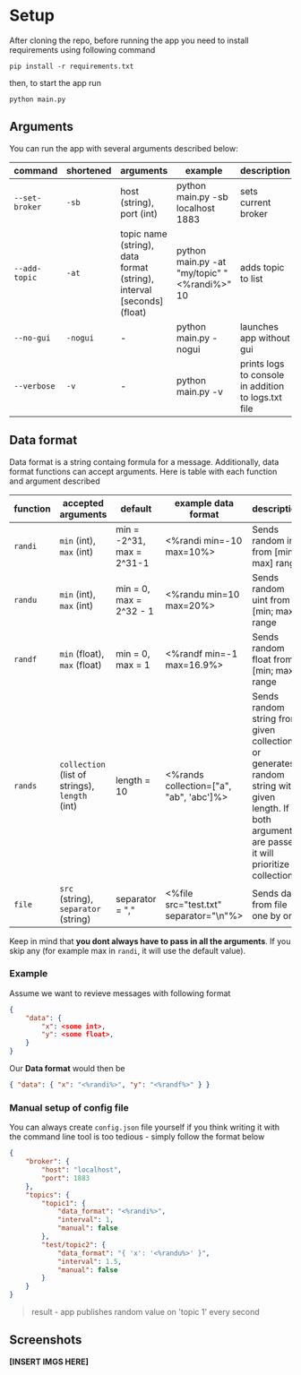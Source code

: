 # Setup
After cloning the repo, before running the app you need to install requirements using following command
```
pip install -r requirements.txt
```
then, to start the app run
```
python main.py
```

## Arguments
You can run the app with several arguments described below:

| command       | shortened | arguments                                                             | example                                      | description                                         |
| ------------- | --------- | --------------------------------------------------------------------- | -------------------------------------------- | --------------------------------------------------- |
| `--set-broker` | `-sb`      | host (string), port (int)                                                         | python main.py -sb localhost 1883            | sets current broker                                 |
| `--add-topic`  | `-at`      | topic name (string), data format (string), interval [seconds] (float) | python main.py -at "my/topic" "<%randi%>" 10 | adds topic to list                                  |
| `--no-gui`     | `-nogui`   | \-                                                                    | python main.py -nogui                        | launches app without gui                            |
| `--verbose`    | `-v`      | \-                                                                    | python main.py -v                            | prints logs to console in addition to logs.txt file |

## Data format
Data format is a string containg formula for a message. Additionally, data format functions can accept arguments. Here is table with each function and argument described

| function | accepted arguments                         | default                   | example data format                     | description                                                                                                                                          |
| -------- | ------------------------------------------ | ------------------------- | --------------------------------------- | ---------------------------------------------------------------------------------------------------------------------------------------------------- |
| `randi`   | `min` (int), `max` (int)                       | min = -2^31, max = 2^31-1 | <%randi min=-10 max=10%>                | Sends random int from [min; max] range                                                                                                               |
| `randu`    | `min` (int), `max` (int)                       | min = 0, max = 2^32 - 1   | <%randu min=10 max=20%>                 | Sends random uint from [min; max] range                                                                                                              |
| `randf`    | `min` (float), `max` (float)                   | min = 0, max = 1          | <%randf min=-1 max=16.9%>               | Sends random float from [min; max) range                                                                                                             |
| `rands`    | `collection` (list of strings), `length` (int) | length = 10               | <%rands collection=["a", "ab", 'abc']%> | Sends random string from given collection or generates random string with given length. If both arguments are passed, it will prioritize collection. |
| `file`     | `src` (string), `separator` (string)           | separator = ","           | <%file src="test.txt" separator="\\n"%> | Sends data from file one by one                                                                                                                      |

Keep in mind that <b>you dont always have to pass in all the arguments</b>. If you skip any (for example max in ```randi```, it will use the default value).

### Example
Assume we want to revieve messages with following format

```json
{
    "data": {
        "x": <some int>,
        "y": <some float>,
    }
}
```

Our <b>Data format</b> would then be
```json
{ "data": { "x": "<%randi%>", "y": "<%randf%>" } }
```

### Manual setup of config file
You can always create ```config.json``` file yourself if you think writing it with the command line tool is too tedious - simply follow the format below
```json
{
    "broker": { 
        "host": "localhost",
        "port": 1883
    },
    "topics": {
        "topic1": {
            "data_format": "<%randi%>",
            "interval": 1,
            "manual": false
        },
        "test/topic2": {
            "data_format": "{ 'x': '<%randu%>' }",
            "interval": 1.5,
            "manual": false
        }
    }
}
```
> result - app publishes random value on 'topic 1' every second

## Screenshots
<b>[INSERT IMGS HERE]</b>

